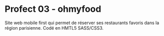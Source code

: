# Profect 03 - ohmyfood

Site web mobile first qui permet de réserver ses restaurants favoris dans la région parisienne. Codé en HMTL5 SASS/CSS3.
